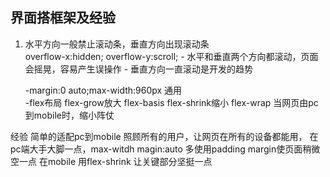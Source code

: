 ## 界面搭框架及经验

1. 水平方向一般禁止滚动条，垂直方向出现滚动条         
        overflow-x:hidden;
        overflow-y:scroll;
        - 水平和垂直两个方向都滚动，页面会摇晃，容易产生误操作
        - 垂直方向一直滚动是开发的趋势

    -margin:0 auto;max-width:960px 通用    
    -flex布局
    flex-grow放大 flex-basis flex-shrink缩小 flex-wrap
    当网页由pc到mobile时，缩小阵仗

经验 简单的适配pc到mobile 照顾所有的用户，让网页在所有的设备都能用，
在pc端大手大脚一点，max-witdh magin:auto  多使用padding margin使页面稍微空一点
在mobile 用flex-shrink 让关键部分坚挺一点